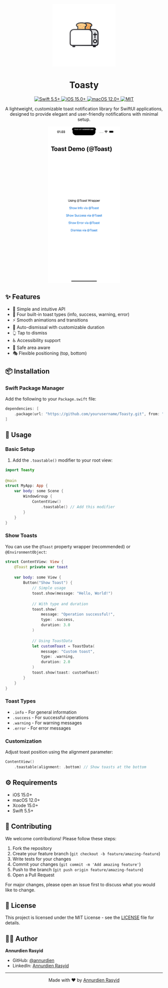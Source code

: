 <p align="center">
    <img src="docs/toasty-icon.png" alt="Toasty Logo" width="200">
</p>

<h1 align="center">Toasty</h1>

<p align="center">
    <a href="https://swift.org">
        <img src="https://img.shields.io/badge/Swift-5.5+-orange.svg" alt="Swift 5.5+">
    </a>
    <a href="https://developer.apple.com/ios/">
        <img src="https://img.shields.io/badge/iOS-15.0+-blue.svg" alt="iOS 15.0+">
    </a>
    <a href="https://developer.apple.com/macos/">
        <img src="https://img.shields.io/badge/macOS-12.0+-blue.svg" alt="macOS 12.0+">
    </a>
    <a href="https://github.com/yourusername/Toasty/blob/main/LICENSE">
        <img src="https://img.shields.io/badge/License-MIT-green.svg" alt="MIT">
    </a>
</p>

<p align="center">
    A lightweight, customizable toast notification library for SwiftUI applications, 
    designed to provide elegant and user-friendly notifications with minimal setup.
</p>

<p align="center">
    <img src="docs/toasty-demo.gif" alt="Toasty Demo" height="500">
</p>

## ✨ Features

- 🎯 Simple and intuitive API
- 🎨 Four built-in toast types (info, success, warning, error)
- ⚡️ Smooth animations and transitions
- 🔄 Auto-dismissal with customizable duration
- 👆 Tap to dismiss
- ♿️ Accessibility support
- 📱 Safe area aware
- 🎭 Flexible positioning (top, bottom)

## 📦 Installation

### Swift Package Manager

Add the following to your `Package.swift` file:

```swift
dependencies: [
    .package(url: "https://github.com/yourusername/Toasty.git", from: "0.1.10")
]
```

## 🚀 Usage

### Basic Setup

1. Add the `.toastable()` modifier to your root view:

```swift
import Toasty

@main
struct MyApp: App {
    var body: some Scene {
        WindowGroup {
            ContentView()
                .toastable() // Add this modifier
        }
    }
}
```

### Show Toasts

You can use the `@Toast` property wrapper (recommended) or `@EnvironmentObject`:

```swift
struct ContentView: View {
    @Toast private var toast
    
    var body: some View {
        Button("Show Toast") {
            // Simple usage
            toast.show(message: "Hello, World!")
            
            // With type and duration
            toast.show(
                message: "Operation successful!",
                type: .success,
                duration: 3.0
            )
            
            // Using ToastData
            let customToast = ToastData(
                message: "Custom toast",
                type: .warning,
                duration: 2.0
            )
            toast.show(toast: customToast)
        }
    }
}
```

### Toast Types

- `.info` - For general information
- `.success` - For successful operations
- `.warning` - For warning messages
- `.error` - For error messages

### Customization

Adjust toast position using the alignment parameter:

```swift
ContentView()
    .toastable(alignment: .bottom) // Show toasts at the bottom
```

## ⚙️ Requirements

- iOS 15.0+
- macOS 12.0+
- Xcode 15.0+
- Swift 5.5+

## 👥 Contributing

We welcome contributions! Please follow these steps:

1. Fork the repository
2. Create your feature branch (`git checkout -b feature/amazing-feature`)
3. Write tests for your changes
4. Commit your changes (`git commit -m 'Add amazing feature'`)
5. Push to the branch (`git push origin feature/amazing-feature`)
6. Open a Pull Request

For major changes, please open an issue first to discuss what you would like to change.

## 📄 License

This project is licensed under the MIT License - see the [LICENSE](LICENSE) file for details.

## 👨‍💻 Author

**Annurdien Rasyid**
- GitHub: [@annurdien](https://github.com/annurdien)
- LinkedIn: [Annurdien Rasyid](https://www.linkedin.com/in/annurdien)
---

<p align="center">
    Made with ❤️ by <a href="https://github.com/annurdien">Annurdien Rasyid</a>
</p>